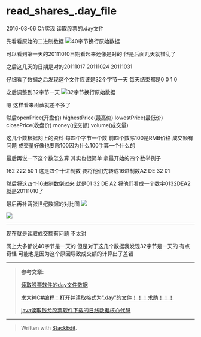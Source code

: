 # read_shares_.day_file
2016-03-06 C#实现 读取股票的.day文件				

先看看原始的二进制数据
![40字节换行原始数据](http://ww3.sinaimg.cn/large/4ff76fc7jw1f1vcyarx60j20vz0f6jxo.jpg)

可以看到第一天的20111010日期看起来还像是对的
但是后面几天就错乱了

之后这几天的日期是对的20111017 20111024 20111031

仔细看了数据之后发现这个文件应该是32个字节一天 每天结束都是0 0 1 0

之后调整到32字节一天
![32字节换行原始数据](http://ww1.sinaimg.cn/large/4ff76fc7jw1f1vcy6a9dxj20pg0ien41.jpg)

嗯 这样看来树蕨就差不多了

然后openPrice(开盘价) highestPrice(最高价) lowestPrice(最低价) closePrice(收盘价) money(成交额) volume(成交量)

这几个数根据网上的资料 每四个字节一个数 前四个数除100是RMB价格 成交额有问题 成交量好像也要除100因为什么100手算一个什么的

最后再说一下这个数怎么算 其实也很简单 拿最开始的四个数举例子

162 222 50 1 这是四个十进制数 要将他们先转成16进制数A2 DE 32 01

然后将这四个16进制数倒过来 就是01 32 DE A2 将他们看成一个数字0132DEA2 就是20111010了


最后再补两张世纪数据的对比图
![](http://ww3.sinaimg.cn/large/4ff76fc7jw1f1vcyh55z7j20qo0zk44a.jpg)

![](http://ww4.sinaimg.cn/large/4ff76fc7jw1f1vcyqpqklj20qo0zkafu.jpg)


--------------------

现在就是读取成交额有问题 不太对

网上大多都说40字节是一天的 但是对于这几个数据我发现32字节是一天的 有点奇怪 可能也是因为这个原因导致成交额的计算出了差错


--------------------


> **参考文章​:**
> 
>  [读取股票软件的day文件数据][1]
>  
>  [求大神C#编程：打开并读取格式为“.day”的文件！！！求助！！！][2]
>  
>  [java读取钱龙股票软件下载的日线数据核心代码][3]

----------

> Written with [StackEdit](https://stackedit.io/).


[1]: http://wenku.baidu.com/view/6945fdcfdd3383c4bb4cd28c.html
[2]: http://zhidao.baidu.com/link?url=pN6XlhbjW8GXVlakd-0ApxL81nanP1Xu_AmZEPu-m1jnupXij37Hg04ar5Cyi-RpaJfSnnC16tl2YUTh0Ln2Sa&qq-pf-to=pcqq.c2c
[3]: http://www.voidcn.com/blog/luangj/article/p-4569729.html